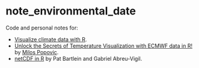 # note_environmental_date

Code and personal notes for:  
- [Visualize climate data with R](https://nordicesmhub.github.io/climate-data-tutorial/04-visualization-R/index.html).  
- [Unlock the Secrets of Temperature Visualization with ECMWF data in R!](https://www.youtube.com/watch?v=NdEv3rqLM0s&ab_channel=MilosMakesMaps) 
by [Milos Popovic](https://github.com/milos-agathon).  
- [netCDF in R](https://pjbartlein.github.io/REarthSysSci/netCDF.html) by Pat Bartlein and Gabriel Abreu-Vigil.  


